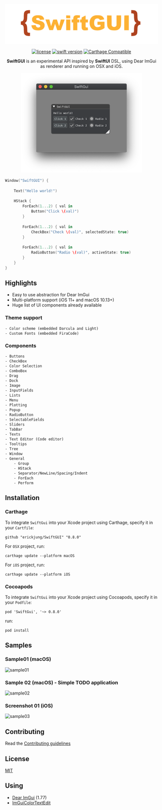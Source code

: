 <center>

![SwiftGUI](Docs/swiftgui.png)

[![license](https://img.shields.io/badge/license-MIT-brightgreen.svg)](LICENSE)
[![swift version](https://img.shields.io/badge/swift-5.0+-brightgreen.svg)](https://swift.org/download)
[![Carthage Compatible](https://img.shields.io/badge/Carthage-compatible-4BC51D.svg?style=flat)](https://github.com/Carthage/Carthage)

<b>SwiftGUI</b> is an experimental API inspired by <b>SwiftUI</b> DSL, using Dear ImGui as renderer and running on OSX and iOS.
</center>

<p align="center">
    <img src="Docs/hellow_world.png" alt="hellow world"/>
</p>

```swift
Window("SwiftGUI") {

    Text("Hello world!")

    HStack {
        ForEach(1...2) { val in
            Button("Click \(val)")
        }

        ForEach(1...2) { val in
            CheckBox("Check \(val)", selectedState: true)
        }

        ForEach(1...2) { val in
            RadioButton("Radio \(val)", activeState: true)
        }
    }
}
```

## Highlights

* Easy to use abstraction for Dear ImGui
* Multi-platform support (iOS 11+ and macOS 10.13+)
* Huge list of UI components already available

### Theme support
    - Color scheme (embedded Darcula and Light)
    - Custom Fonts (embedded FiraCode)

### Components
    - Buttons
    - CheckBox
    - Color Selection
    - ComboBox
    - Drag
    - Dock
    - Image
    - InputFields
    - Lists
    - Menu
    - Plotting
    - Popup
    - RadioButton
    - SelectableFields
    - Sliders
    - TabBar
    - Texts
    - Text Editor (Code editor)
    - Tooltips
    - Tree
    - Window
    - General 
        - Group
        - HStack
        - Separator/NewLine/Spacing/Indent
        - ForEach
        - Perform


## Installation

### Carthage

To integrate `SwiftGui` into your Xcode project using Carthage, specify it in your `Cartfile`:

```ogdl
github "erickjung/SwiftGUI" "0.8.0"
```

For `OSX` project, run:

```ogdl
carthage update --platform macOS
```

For `iOS` project, run:

```ogdl
carthage update --platform iOS
```

### Cocoapods

To integrate `SwiftGui` into your Xcode project using Cocoapods, specify it in your `Podfile`:

```ogdl
pod 'SwiftGui', '~> 0.8.0'
```

run:

```ogdl
pod install
```

## Samples

### Sample01 (macOS)

![sample01](Docs/sample01-osx.gif)

### Sample 02 (macOS) - Simple TODO application

![sample02](Docs/sample02-osx.gif)

### Screenshot 01 (iOS)

![sample03](Docs/sample01-ios.jpg)

## Contributing

Read the [Contributing guidelines](CONTRIBUTING.md)

## License

 [MIT](LICENSE)

## Using 

* [Dear ImGui](https://github.com/ocornut/imgui) (1.77)
* [ImGuiColorTextEdit](https://github.com/BalazsJako/ImGuiColorTextEdit)

